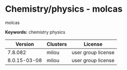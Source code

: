 # Chemistry/physics - molcas

molcas

**Keywords:** chemistry physics



| Version | Clusters | License |
| ------- | -------- | ------- |
| 7.8.082 | milou | user group license |
| 8.0.15-03-08 | milou | user group license |
